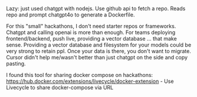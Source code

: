 Lazy: just used chatgpt with nodejs. 
Use github api to fetch a repo.
Reads repo and prompt chatgpt4o to generate a Dockerfile. 


For this "small" hackathons, I don't need starter repos or frameworks. Chatgpt and calling openai is more than enough.
For teams deploying frontend/backend, push live, providing a vector database ... that make sense. 
Providing a vector database and filesystem for your models could be very strong to retain ppl. Once your data is there, you don't want to migrate. 
Cursor didn't help me/wasn't better than just chatgpt on the side and copy pasting. 


I found this tool for sharing docker compose on hackathons: https://hub.docker.com/extensions/livecycle/docker-extension
    - Use Livecycle to share docker-compose via URL


